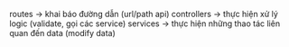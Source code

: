 routes -> khai báo đường dẫn (url/path api)
controllers -> thực hiện xử lý logic (validate, gọi các service)
services -> thực hiện những thao tác liên quan đến data (modify data)